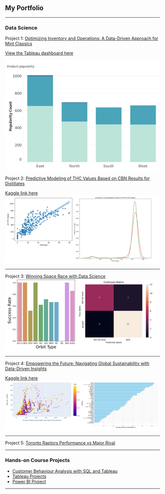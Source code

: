 ## My Portfolio

---

### Data Science 

Project 1: [Optimizing Inventory and Operations: A Data-Driven Approach for Mint Classics](https://github.com/olafem/oluwafemi/blob/3960389750edc0addb0327cfa85c1cb61ca91810/MintClassicsProject.sql)

[View the Tableau dashboard here](https://public.tableau.com/app/profile/oluwafemi.olawale/viz/OptimizingInventoryandOperationsAData-DrivenApproachforMintClassics/Dashboard1?publish=yes)

<img src="images/mintpopularity.JPG"/>

Project 2: [Predictive Modeling of THC Values Based on CBN Results for Distillates](https://github.com/olafem/oluwafemi/blob/c32429bb402554680e5c26cda5d8d1f7cf74e2c7/distillate-potency-prediction%20(2).ipynb)

[Kaggle link here](https://www.kaggle.com/code/femiolawale/distillate-potency-prediction?scriptVersionId=145139556)
<img src="images/potency_modelling.png"/>

---
Project 3: [Winning Space Race with Data Science](https://github.com/olafem/oluwafemi/blob/master/SpaceX%20Capstone%20Project_Femi.pdf)
<img src="images/Space_race.png"/>

---
Project 4: [Empowering the Future: Navigating Global Sustainability with Data-Driven Insights](https://github.com/olafem/oluwafemi/blob/90815506df26058b31007e901f986a0025c7e2a4/global-sustainable-energy%20(1).ipynb)

[Kaggle link here](https://www.kaggle.com/code/femiolawale/global-sustainable-energy)
<img src="images/99q98owg.png"/>

---
Project 5: [Toronto Raptors Performance vs Major Rival](https://github.com/olafem/oluwafemi/blob/b6a537dbc044e20baac612acf0429bba59c3fb01/NBA%20Team%20Performance.ipynb)

---
### Hands-on Course Projects
- [Customer Behaviour Analysis with SQL and Tableau](https://public.tableau.com/views/CustomerBehaviourAnalysiswithSQLandTableau/Overview?:language=en-US&:display_count=n&:origin=viz_share_link)
- [Tableau Projects](https://public.tableau.com/app/profile/oluwafemi.olawale)
- [Power BI Project](https://app.powerbi.com/links/VdutdIRLLy?ctid=4a1e5cee-f43e-451d-b150-1486f954ef55&pbi_source=linkShare)

---


